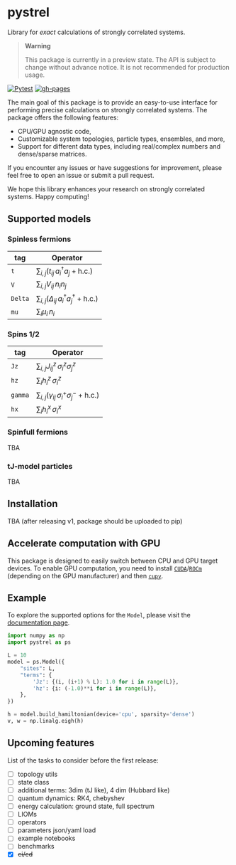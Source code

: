 # pystrel

Library for *exact* calculations of strongly correlated systems.

> **Warning**
>
> This package is currently in a preview state.
> The API is subject to change without advance notice.
> It is not recommended for production usage.

[![Pytest](https://github.com/andywiecko/pystrel/actions/workflows/test.yml/badge.svg)](https://github.com/andywiecko/pystrel/actions/workflows/test.yml)
[![gh-pages](https://img.shields.io/github/deployments/andywiecko/pystrel/github-pages?label=gh-pages)][docs]

The main goal of this package is to provide an easy-to-use interface for performing precise calculations on strongly correlated systems. The package offers the following features:

- CPU/GPU agnostic code,
- Customizable system topologies, particle types, ensembles, and more,
- Support for different data types, including real/complex numbers and dense/sparse matrices.

If you encounter any issues or have suggestions for improvement, please feel free to open an issue or submit a pull request.

We hope this library enhances your research on strongly correlated systems. Happy computing!


## Supported models

### Spinless fermions

| tag          | Operator                                                                         |
|--------------|----------------------------------------------------------------------------------|
| `t`          | $\sum_{i,j} \left(t_{ij} \, a_i^\dagger a_j + \text{h.c.}\right)$                |
| `V`          | $\sum_{i,j} V_{ij} \, n_i n_j$                                                   |
| `Delta`      | $\sum_{i,j} \left(\Delta_{ij} \, a_i^\dagger a_j^\dagger + \text{h.c.}\right)$   |
| `mu`         | $\sum_{i} \mu_{i} \, n_i$                                                        |

### Spins 1/2

| tag          | Operator                                                                         |
|--------------|----------------------------------------------------------------------------------|
| `Jz`         | $\sum_{i,j} J_{ij}^z \, \sigma_i^z \sigma_j^z$                                   |
| `hz`         | $\sum_{i} h_{i}^z \, \sigma_i^z$                                                 |
| `gamma`      | $\sum_{i,j} \left(\gamma_{ij} \, \sigma_i^+\sigma_j^- + \text{h.c.}\right)$      |
| `hx`         | $\sum_{i} h_{i}^x \, \sigma_i^x$                                                 |


### Spinfull fermions

TBA

### tJ-model particles

TBA

## Installation

TBA (after releasing v1, package should be uploaded to pip)

## Accelerate computation with GPU

This package is designed to easily switch between CPU and GPU target devices. 
To enable GPU computation, you need to install [`CUDA`][CUDA]/[`ROCm`][ROCM] (depending on the GPU manufacturer) and then [`cupy`][cupy].

## Example

To explore the supported options for the `Model`, please visit the [documentation page][docs].

```python
import numpy as np
import pystrel as ps

L = 10
model = ps.Model({
    "sites": L,
    "terms": {
        'Jz': {(i, (i+1) % L): 1.0 for i in range(L)},
        'hz': {i: (-1.0)**i for i in range(L)},
    },
})

h = model.build_hamiltonian(device='cpu', sparsity='dense')
v, w = np.linalg.eigh(h)
```

## Upcoming features

List of the tasks to consider before the first release:

- [ ] topology utils
- [ ] state class
- [ ] additional terms: 3dim (tJ like), 4 dim (Hubbard like)
- [ ] quantum dynamics: RK4, chebyshev
- [ ] energy calculation: ground state, full spectrum
- [ ] LIOMs
- [ ] operators
- [ ] parameters json/yaml load
- [ ] example notebooks
- [ ] benchmarks
- [X] ~~ci/cd~~

[CUDA]:https://developer.nvidia.com/cuda-downloads
[ROCm]:https://github.com/RadeonOpenCompute/ROCm
[cupy]:https://cupy.dev/
[docs]:https://andywiecko.github.io/pystrel